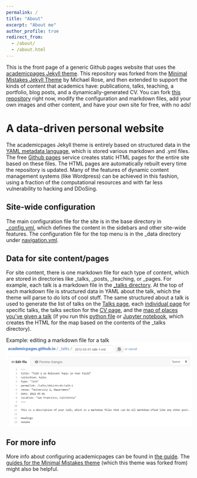 ```yaml
---
permalink: /
title: "About"
excerpt: "About me"
author_profile: true
redirect_from: 
  - /about/
  - /about.html
---
```


This is the front page of a generic Github pages website that uses the [academicpages Jekyll theme](https://github.com/academicpages/academicpages.github.io). This repository was forked from the [Minimal Mistakes Jekyll Theme](https://mmistakes.github.io/minimal-mistakes/) by Michael Rose, and then extended to support the kinds of content that academics have: publications, talks, teaching, a portfolio, blog posts, and a dynamically-generated CV. You can fork [this repository]((https://github.com/academicpages/academicpages.github.io)) right now, modify the configuration and markdown files, add your own images and other content, and have your own site for free, with no ads!

A data-driven personal website
======
The academicpages Jekyll theme is entirely based on structured data in the [YAML metadata language](http://docs.ansible.com/ansible/YAMLSyntax.html), which is stored various markdown and .yml files. The free [Github pages](https://pages.github.com/) service creates static HTML pages for the entire site based on these files. The HTML pages are automatically rebuilt every time the repository is updated. Many of the features of dynamic content management systems (like Wordpress) can be achieved in this fashion, using a fraction of the computational resources and with far less vulnerability to hacking and DDoSing. 

Site-wide configuration
------
The main configuration file for the site is in the base directory in [_config.yml](https://github.com/academicpages/academicpages.github.io/blob/master/_config.yml), which defines the content in the sidebars and other site-wide features. The configuration file for the top menu is in the _data directory under [navigation.yml](https://github.com/academicpages/academicpages.github.io/blob/master/_data/navigation.yml).

Data for site content/pages
------
For site content, there is one markdown file for each type of content, which are stored in directories like _talks, _posts, _teaching, or _pages. For example, each talk is a markdown file in the [_talks directory](https://github.com/academicpages/academicpages.github.io/tree/master/_talks). At the top of each markdown file is structured data in YAML about the talk, which the theme will parse to do lots of cool stuff. The same structured about a talk is used to generate the list of talks on the [Talks page](https://academicpages.github.io/talks), each [individual page](https://academicpages.github.io/talks/2012-03-01-talk-1) for specific talks, the talks section for the [CV page](https://academicpages.github.io/cv), and the [map of places you've given a talk](https://academicpages.github.io/talkmap.html) (if you run this [python file](https://github.com/academicpages/academicpages.github.io/blob/master/talkmap.py) or [Jupyter notebook](https://github.com/academicpages/academicpages.github.io/blob/master/talkmap.ipynb), which creates the HTML for the map based on the contents of the _talks directory).

Example: editing a markdown file for a talk
![Editing a markdown file for a talk](/images/editing-talk.png "Editing a markdown file for a talk")

For more info
------
More info about configuring academicpages can be found in [the guide](https://academicpages.github.io/markdown/). The [guides for the Minimal Mistakes theme](https://mmistakes.github.io/minimal-mistakes/docs/configuration/) (which this theme was forked from) might also be helpful.
